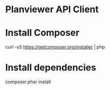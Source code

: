 
# Planviewer API Client


# Install Composer
curl -sS https://getcomposer.org/installer | php

# Install dependencies
composer.phar install
